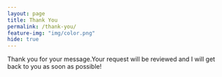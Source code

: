 ```yaml
---
layout: page
title: Thank You
permalink: /thank-you/
feature-img: "img/color.png"
hide: true
---
```


Thank you for your message.Your request will be reviewed and I will get back to you as soon as possible!
